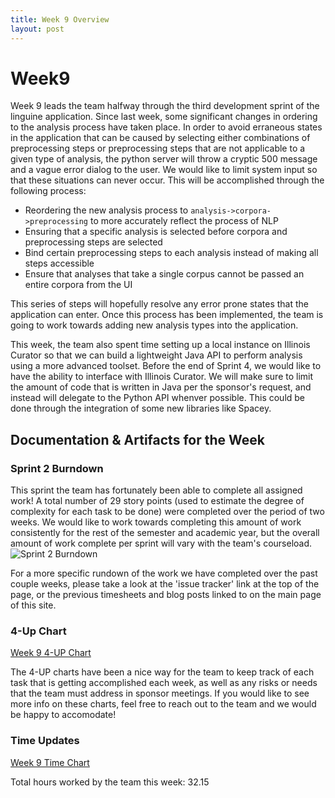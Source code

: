 ```yaml
---
title: Week 9 Overview
layout: post
---
```


# Week9
Week 9 leads the team halfway through the third development sprint of the linguine application. Since last week, some significant changes in
ordering to the analysis process have taken place. In order to avoid erraneous states in the application that can be caused by
selecting either combinations of preprocessing steps or preprocessing steps that are not applicable to a given type of analysis, the python
server will throw a cryptic 500 message and a vague error dialog to the user. We would like to limit system input so that these situations
can never occur. This will be accomplished through the following process: 

* Reordering the new analysis process to `analysis->corpora->preprocessing` to more accurately reflect the process of NLP
* Ensuring that a specific analysis is selected before corpora and preprocessing steps are selected
* Bind certain preprocessing steps to each analysis instead of making all steps accessible 
* Ensure that analyses that take a single corpus cannot be passed an entire corpora from the UI

This series of steps will hopefully resolve any error prone states that the application can enter. Once this process has been
implemented, the team is going to work towards adding new analysis types into the application. 

This week, the team also spent time setting up a local instance on Illinois Curator so that we can build a lightweight Java API to perform analysis using
a more advanced toolset. Before the end of Sprint 4, we would like to have the ability to interface with Illinois Curator. 
We will make sure to limit the amount of code that is written in Java per the sponsor's request, and instead will delegate to the Python API whenver possible. 
This could be done through the integration of some new libraries like Spacey. 

## Documentation & Artifacts for the Week 

### Sprint 2 Burndown
This sprint the team has fortunately been able to complete all assigned work!
A total number of 29 story points (used to estimate the degree of complexity for each task to be done)
were completed over the period of two weeks. We would like to work towards completing this amount
of work consistently for the rest of the semester and academic year, but the overall amount
of work complete per sprint will vary with the team's courseload. 
![Sprint 2 Burndown](../../../../images/sprint2-burndown.png)

For a more specific rundown of the work we have completed over the past couple weeks, please
take a look at the 'issue tracker' link at the top of the page, or the previous timesheets and
blog posts linked to on the main page of this site. 

### 4-Up Chart
[Week 9 4-UP Chart](https://docs.google.com/document/d/1Z-6_FcBZ9uH1jSI8QrT-H9aOSgggmx7XBhPD2Yfu1QY/edit?usp=sharing)

The 4-UP charts have been a nice way for the team to keep track of each task that is getting accomplished each week, 
as well as any risks or needs that the team must address in sponsor meetings. If you would like to see more info
on these charts, feel free to reach out to the team and we would be happy to accomodate!

### Time Updates
[Week 9 Time Chart](https://docs.google.com/document/d/191ZtsB9ZsbChQHHKobbfcG5QV1SvcVUeXjrEZ28upm4/edit?usp=sharing)

Total hours worked by the team this week: 32.15

